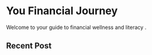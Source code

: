 # You Financial Journey 
Welcome to your guide to financial wellness and literacy .

## Recent Post 